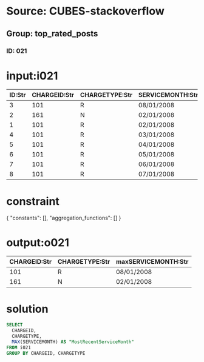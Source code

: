 # Source: CUBES-stackoverflow
## Group: top_rated_posts
### ID: 021

# input:i021

| ID:Str | CHARGEID:Str | CHARGETYPE:Str | SERVICEMONTH:Str |
|---|---|---|---|
| 3 | 101 | R | 08/01/2008 |
| 2 | 161 | N | 02/01/2008 |
| 1 | 101 | R | 02/01/2008 |
| 4 | 101 | R | 03/01/2008 |
| 5 | 101 | R | 04/01/2008 |
| 6 | 101 | R | 05/01/2008 |
| 7 | 101 | R | 06/01/2008 |
| 8 | 101 | R | 07/01/2008 |

# constraint

{
  "constants": [],
  "aggregation_functions": []
}

# output:o021

| CHARGEID:Str | CHARGETYPE:Str | maxSERVICEMONTH:Str |
|---|---|---|
| 101 | R | 08/01/2008 |
| 161 | N | 02/01/2008 |

# solution

```sql
SELECT
  CHARGEID,
  CHARGETYPE,
  MAX(SERVICEMONTH) AS "MostRecentServiceMonth"
FROM i021
GROUP BY CHARGEID, CHARGETYPE

```

